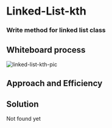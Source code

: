 # Linked-List-kth
### Write method for linked list class

## Whiteboard process
![linked-list-kth-pic](docs/linked_list_kth/linked-list-kth-pic.png)

## Approach and Efficiency

## Solution
Not found yet
